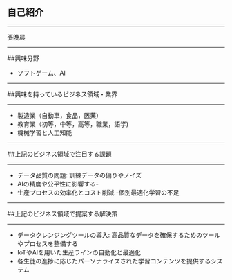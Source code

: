 ## 自己紹介
***
張晩晨
***

##興味分野
- ソフトゲーム、AI
***
##興味を持っているビジネス領域・業界
***
- 製造業（自動車，食品，医薬）
- 教育業（初等，中等，高等，職業，語学)
- 機械学習と人工知能
***
##上記のビジネス領域で注目する課題
***
- データ品質の問題: 訓練データの偏りやノイズ
- AIの精度や公平性に影響する-
- 生産プロセスの効率化とコスト削減 -個別最適化学習の不足
***
##上記のビジネス領域で提案する解決策
***
- データクレンジングツールの導入: 高品質なデータを確保するためのツールやプロセスを整備する
- IoTやAIを用いた生産ラインの自動化と最適化
- 各生徒の進捗に応じたパーソナライズされた学習コンテンツを提供するシステム

